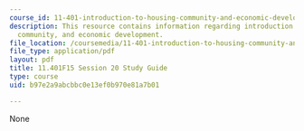 ```yaml
---
course_id: 11-401-introduction-to-housing-community-and-economic-development-fall-2015
description: This resource contains information regarding introduction to housing,
  community, and economic development.
file_location: /coursemedia/11-401-introduction-to-housing-community-and-economic-development-fall-2015/b97e2a9abcbbc0e13ef0b970e81a7b01_MIT11_401F15_Session20.pdf
file_type: application/pdf
layout: pdf
title: 11.401F15 Session 20 Study Guide
type: course
uid: b97e2a9abcbbc0e13ef0b970e81a7b01

---
```

None